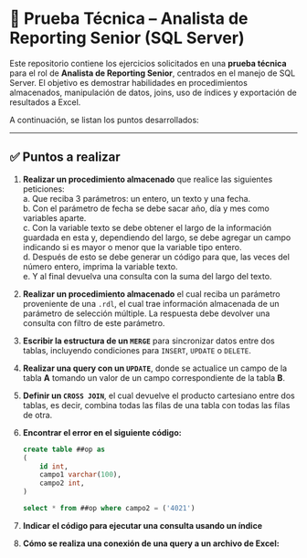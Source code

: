 # 📄 Prueba Técnica – Analista de Reporting Senior (SQL Server)

Este repositorio contiene los ejercicios solicitados en una **prueba técnica** para el rol de **Analista de Reporting Senior**, centrados en el manejo de SQL Server. El objetivo es demostrar habilidades en procedimientos almacenados, manipulación de datos, joins, uso de índices y exportación de resultados a Excel.

A continuación, se listan los puntos desarrollados:

---

## ✅ Puntos a realizar

1. **Realizar un procedimiento almacenado** que realice las siguientes peticiones:  
   a. Que reciba 3 parámetros: un entero, un texto y una fecha.  
   b. Con el parámetro de fecha se debe sacar año, día y mes como variables aparte.  
   c. Con la variable texto se debe obtener el largo de la información guardada en esta y, dependiendo del largo, se debe agregar un campo indicando si es mayor o menor que la variable tipo entero.  
   d. Después de esto se debe generar un código para que, las veces del número entero, imprima la variable texto.  
   e. Y al final devuelva una consulta con la suma del largo del texto.  

2. **Realizar un procedimiento almacenado** el cual reciba un parámetro proveniente de una `.rdl`, el cual trae información almacenada de un parámetro de selección múltiple. La respuesta debe devolver una consulta con filtro de este parámetro.

3. **Escribir la estructura de un `MERGE`** para sincronizar datos entre dos tablas, incluyendo condiciones para `INSERT`, `UPDATE` o `DELETE`.

4. **Realizar una query con un `UPDATE`**, donde se actualice un campo de la tabla **A** tomando un valor de un campo correspondiente de la tabla **B**.

5. **Definir un `CROSS JOIN`**, el cual devuelve el producto cartesiano entre dos tablas, es decir, combina todas las filas de una tabla con todas las filas de otra.

6. **Encontrar el error en el siguiente código:**
   ```sql
   create table ##op as
   (
       id int,
       campo1 varchar(100),
       campo2 int,
   )

   select * from ##op where campo2 = ('4021')

7. **Indicar el código para ejecutar una consulta usando un índice**
8. **Cómo se realiza una conexión de una query a un archivo de Excel:**






